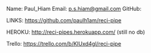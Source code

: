 Name: Paul_Hiam
Email: p.s.hiam@gmail.com
GitHub: 

LINKS:
https://github.com/paulh1am/reci-pipe

HEROKU:
http://reci-pipes.herokuapp.com/
(still no db)

Trello:
https://trello.com/b/KlUxd4gl/reci-pipe
